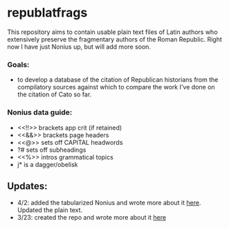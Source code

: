 # republatfrags

This repository aims to contain usable plain text files of Latin authors who extensively preserve the fragmentary authors of the Roman Republic. Right now I have just Nonius up, but will add more soon.

### Goals: 

* to develop a database of the citation of Republican historians from the compilatory sources against which to compare the work I've done on the citation of Cato so far.

### Nonius data guide:
* <<!!>> brackets app crit (if retained)
* <<&&>> brackets page headers
* <<@>> sets off CAPITAL headwords 
* ?# sets off subheadings
* <<%>> intros grammatical topics
* j* is a dagger/obelisk 

## Updates:
* 4/2: added the tabularized Nonius and wrote more about it [here](https://evacarrara.github.io/evacarrara/2021/04/02/making-nonius-tabular.html). Updated the plain text.
* 3/23: created the repo and wrote more about it [here](https://evacarrara.github.io/evacarrara/2021/03/23/nonius-marcellus-plain-texts.html)
